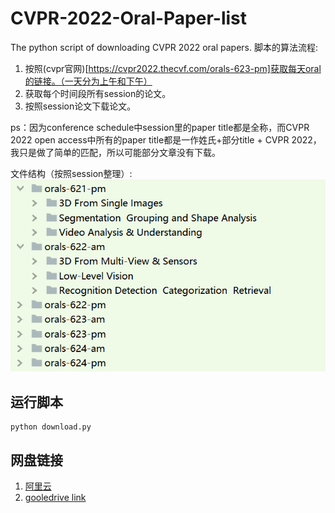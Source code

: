 # CVPR-2022-Oral-Paper-list
The python script of downloading CVPR 2022 oral papers.
脚本的算法流程: 
1. 按照(cvpr官网)[https://cvpr2022.thecvf.com/orals-623-pm]获取每天oral的链接。（一天分为上午和下午）
2. 获取每个时间段所有session的论文。
3. 按照session论文下载论文。

  
ps：因为conference schedule中session里的paper title都是全称，而CVPR 2022 open access中所有的paper title都是一作姓氏+部分title + CVPR 2022，我只是做了简单的匹配，所以可能部分文章没有下载。

文件结构（按照session整理）:  
![image](https://github.com/WaylonZhangW/CVPR-2022-Oral-Paper-list/blob/main/file_structure.jpg)

## 运行脚本
``` 
python download.py
```
## 网盘链接  
1. [阿里云](https://www.aliyundrive.com/s/FRAAShcgLsx)  
2. [gooledrive link](https://drive.google.com/drive/folders/1m-8kRkuUh33B6n4ZqbUqp1BPXgzatCS6?usp=sharing)



